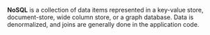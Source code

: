 **NoSQL** is a collection of data items represented in a key-value store, document-store, wide column store, or a graph database. Data is denormalized, and joins are generally done in the application code. 